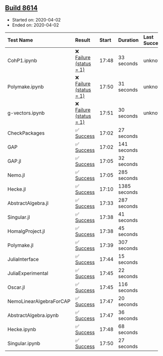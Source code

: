 ## [Build 8614](https://oscarci.mathematik.uni-kl.de/job/oscar/8614/)

* Started on: 2020-04-02
* Ended on: 2020-04-02

| Test Name    | Result | Start | Duration | Last Success | First Failure |
|:-------------|:-------|:------|:---------|:-------------|:--------------|
| CohP1.ipynb | ❌ [Failure (status = 1)](https://oscarci.mathematik.uni-kl.de/job/oscar/8614/artifact/logs/build-8614/CohP1.ipynb.log) | 17:48 | 33 seconds | unknown | unknown |
| Polymake.ipynb | ❌ [Failure (status = 1)](https://oscarci.mathematik.uni-kl.de/job/oscar/8614/artifact/logs/build-8614/Polymake.ipynb.log) | 17:50 | 31 seconds | unknown | unknown |
| g-vectors.ipynb | ❌ [Failure (status = 1)](https://oscarci.mathematik.uni-kl.de/job/oscar/8614/artifact/logs/build-8614/g-vectors.ipynb.log) | 17:51 | 30 seconds | unknown | unknown |
| CheckPackages | ✅ [Success](https://oscarci.mathematik.uni-kl.de/job/oscar/8614/artifact/logs/build-8614/CheckPackages.log) | 17:02 | 27 seconds |  |  |
| GAP | ✅ [Success](https://oscarci.mathematik.uni-kl.de/job/oscar/8614/artifact/logs/build-8614/GAP.log) | 17:02 | 141 seconds |  |  |
| GAP.jl | ✅ [Success](https://oscarci.mathematik.uni-kl.de/job/oscar/8614/artifact/logs/build-8614/GAP.jl.log) | 17:05 | 32 seconds |  |  |
| Nemo.jl | ✅ [Success](https://oscarci.mathematik.uni-kl.de/job/oscar/8614/artifact/logs/build-8614/Nemo.jl.log) | 17:05 | 285 seconds |  |  |
| Hecke.jl | ✅ [Success](https://oscarci.mathematik.uni-kl.de/job/oscar/8614/artifact/logs/build-8614/Hecke.jl.log) | 17:10 | 1385 seconds |  |  |
| AbstractAlgebra.jl | ✅ [Success](https://oscarci.mathematik.uni-kl.de/job/oscar/8614/artifact/logs/build-8614/AbstractAlgebra.jl.log) | 17:33 | 287 seconds |  |  |
| Singular.jl | ✅ [Success](https://oscarci.mathematik.uni-kl.de/job/oscar/8614/artifact/logs/build-8614/Singular.jl.log) | 17:38 | 41 seconds |  |  |
| HomalgProject.jl | ✅ [Success](https://oscarci.mathematik.uni-kl.de/job/oscar/8614/artifact/logs/build-8614/HomalgProject.jl.log) | 17:38 | 45 seconds |  |  |
| Polymake.jl | ✅ [Success](https://oscarci.mathematik.uni-kl.de/job/oscar/8614/artifact/logs/build-8614/Polymake.jl.log) | 17:39 | 307 seconds |  |  |
| JuliaInterface | ✅ [Success](https://oscarci.mathematik.uni-kl.de/job/oscar/8614/artifact/logs/build-8614/JuliaInterface.log) | 17:44 | 15 seconds |  |  |
| JuliaExperimental | ✅ [Success](https://oscarci.mathematik.uni-kl.de/job/oscar/8614/artifact/logs/build-8614/JuliaExperimental.log) | 17:45 | 22 seconds |  |  |
| Oscar.jl | ✅ [Success](https://oscarci.mathematik.uni-kl.de/job/oscar/8614/artifact/logs/build-8614/Oscar.jl.log) | 17:45 | 116 seconds |  |  |
| NemoLinearAlgebraForCAP | ✅ [Success](https://oscarci.mathematik.uni-kl.de/job/oscar/8614/artifact/logs/build-8614/NemoLinearAlgebraForCAP.log) | 17:47 | 20 seconds |  |  |
| AbstractAlgebra.ipynb | ✅ [Success](https://oscarci.mathematik.uni-kl.de/job/oscar/8614/artifact/logs/build-8614/AbstractAlgebra.ipynb.log) | 17:47 | 36 seconds |  |  |
| Hecke.ipynb | ✅ [Success](https://oscarci.mathematik.uni-kl.de/job/oscar/8614/artifact/logs/build-8614/Hecke.ipynb.log) | 17:48 | 68 seconds |  |  |
| Singular.ipynb | ✅ [Success](https://oscarci.mathematik.uni-kl.de/job/oscar/8614/artifact/logs/build-8614/Singular.ipynb.log) | 17:50 | 27 seconds |  |  |
